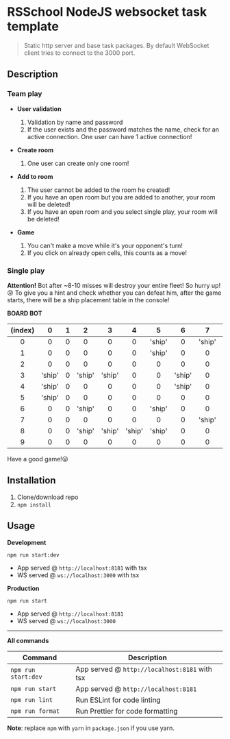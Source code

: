 # RSSchool NodeJS websocket task template

> Static http server and base task packages.
> By default WebSocket client tries to connect to the 3000 port.

## Description

### Team play

- **User validation**

  1. Validation by name and password
  2. If the user exists and the password matches the name, check for an active connection. One user can have 1 active connection!

- **Create room**

  1. One user can create only one room!

- **Add to room**

  1. The user cannot be added to the room he created!
  2. If you have an open room but you are added to another, your room will be deleted!
  3. If you have an open room and you select single play, your room will be deleted!

- **Game**

  1. You can't make a move while it's your opponent's turn!
  2. If you click on already open cells, this counts as a move!

### Single play

**Attention!**
Bot after ~8-10 misses will destroy your entire fleet! So hurry up!😜
To give you a hint and check whether you can defeat him, after the game starts, there will be a ship placement table in the console!

**BOARD BOT**

| (index) |   0    |  1  |   2    |   3    |   4    |   5    |   6    |   7    |   8    |   9    |
| :-----: | :----: | :-: | :----: | :----: | :----: | :----: | :----: | :----: | :----: | :----: |
|    0    |   0    |  0  |   0    |   0    |   0    | 'ship' |   0    | 'ship' |   0    |   0    |
|    1    |   0    |  0  |   0    |   0    |   0    | 'ship' |   0    |   0    |   0    |   0    |
|    2    |   0    |  0  |   0    |   0    |   0    |   0    |   0    |   0    |   0    |   0    |
|    3    | 'ship' |  0  | 'ship' | 'ship' |   0    |   0    | 'ship' |   0    | 'ship' |   0    |
|    4    | 'ship' |  0  |   0    |   0    |   0    |   0    | 'ship' |   0    |   0    |   0    |
|    5    | 'ship' |  0  |   0    |   0    |   0    |   0    |   0    |   0    |   0    |   0    |
|    6    |   0    |  0  | 'ship' |   0    |   0    | 'ship' |   0    |   0    |   0    |   0    |
|    7    |   0    |  0  |   0    |   0    |   0    |   0    |   0    | 'ship' | 'ship' | 'ship' |
|    8    |   0    |  0  | 'ship' | 'ship' | 'ship' | 'ship' |   0    |   0    |   0    |   0    |
|    9    |   0    |  0  |   0    |   0    |   0    |   0    |   0    |   0    |   0    |   0    |

Have a good game!😜

## Installation

1. Clone/download repo
2. `npm install`

## Usage

**Development**

`npm run start:dev`

- App served @ `http://localhost:8181` with tsx
- WS served @ `ws://localhost:3000` with tsx

**Production**

`npm run start`

- App served @ `http://localhost:8181`
- WS served @ `ws://localhost:3000`

---

**All commands**

| Command             | Description                                   |
| ------------------- | --------------------------------------------- |
| `npm run start:dev` | App served @ `http://localhost:8181` with tsx |
| `npm run start`     | App served @ `http://localhost:8181`          |
| `npm run lint`      | Run ESLint for code linting                   |
| `npm run format`    | Run Prettier for code formatting              |

**Note**: replace `npm` with `yarn` in `package.json` if you use yarn.
